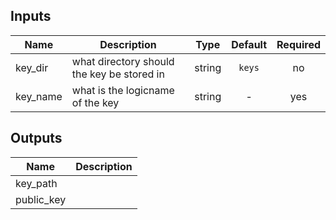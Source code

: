 
## Inputs

| Name | Description | Type | Default | Required |
|------|-------------|:----:|:-----:|:-----:|
| key_dir | what directory should the key be stored in | string | `keys` | no |
| key_name | what is the logicname of the key | string | - | yes |

## Outputs

| Name | Description |
|------|-------------|
| key_path |  |
| public_key |  |

